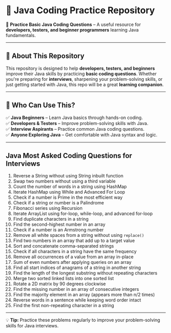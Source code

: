 # 📘 Java Coding Practice Repository  
🚀 **Practice Basic Java Coding Questions** – A useful resource for **developers, testers, and beginner programmers** learning Java fundamentals.

---

## 📌 About This Repository  
This repository is designed to help **developers, testers, and beginners** improve their Java skills by practicing **basic coding questions**. Whether you're preparing for **interviews**, sharpening your problem-solving skills, or just getting started with Java, this repo will be a great **learning companion**.

---

## 🎯 Who Can Use This?  
✅ **Java Beginners** – Learn Java basics through hands-on coding.  
✅ **Developers & Testers** – Improve problem-solving skills with Java.  
✅ **Interview Aspirants** – Practice common Java coding questions.  
✅ **Anyone Exploring Java** – Get comfortable with Java syntax and logic.

---

## Java Most Asked Coding Questions for Interviews  

1. Reverse a String without using String inbuilt function  
2. Swap two numbers without using a third variable  
3. Count the number of words in a string using HashMap  
4. Iterate HashMap using While and Advanced For Loop  
5. Check if a number is Prime in the most efficient way  
6. Check if a string or number is a Palindrome  
7. Fibonacci series using Recursion  
8. Iterate ArrayList using for-loop, while-loop, and advanced for-loop  
9. Find duplicate characters in a string  
10. Find the second-highest number in an array  
11. Check if a number is an Armstrong number  
12. Remove all white spaces from a string without using `replace()`  
13. Find two numbers in an array that add up to a target value  
14. Sort and concatenate comma-separated strings  
15. Check if all characters in a string have the same frequency  
16. Remove all occurrences of a value from an array in-place  
17. Sum of even numbers after applying queries on an array  
18. Find all start indices of anagrams of a string in another string  
19. Find the length of the longest substring without repeating characters  
20. Merge two sorted linked lists into one sorted list  
21. Rotate a 2D matrix by 90 degrees clockwise  
22. Find the missing number in an array of consecutive integers  
23. Find the majority element in an array (appears more than n/2 times)  
24. Reverse words in a sentence while keeping word order intact  
25. Find the first non-repeating character in a string  

---

💡 **Tip:** Practice these problems regularly to improve your problem-solving skills for Java interviews.  

